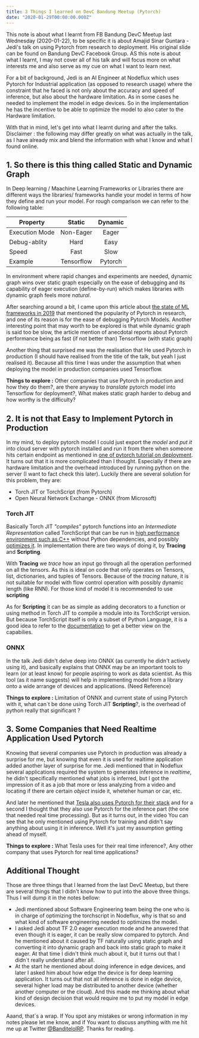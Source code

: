 ```yaml
---
title: 3 Things I learned on DevC Bandung Meetup (Pytorch)
date: "2020-01-29T00:00:00.000Z"
---
```


This note is about what I learnt from FB Bandung DevC Meetup last Wednesday (2020-01-22), to be specific it is about Amajid Sinar Guntara - Jedi's talk on using Pytorch from research to deployment. His original slide can be found on Bandung DevC Facebook Group. AS this note is about what I learnt, I may not cover all of his talk and will focus more on what interests me and also serve as my cue on what I want to learn next.

For a bit of background, Jedi is an AI Engineer at Nodeflux which uses Pytorch for Industrial application (as opposed to research usage) where the constraint that he faced is not only about the accuracy and speed of inference, but also about the hardware limitation. As in some cases he needed to implement the model in edge devices. So in the implementation he has the incentive to be able to optimize the model to also cater to the Hardware limitation.

With that in mind, let's get into what I learnt during and after the talks. Disclaimer : the following may differ greatly on what was actually in the talk, as I have already mix and blend the information with what I know and what I found online.

## 1. So there is this thing called Static and Dynamic Graph

In Deep learning / Maachine Learning Frameworks or Libraries there are different ways the libraries/ frameworks handle your model in terms of how they define and run your model. For rough comparison we can refer to the following table:

| Property      | Static        | Dynamic       |
| ---------     | :--------:    | :--------:    |
|Execution Mode |Non-Eager      |Eager          |
|Debug-ablity   |Hard           |Easy           |
|Speed          |Fast           |Slow           |
|Example        |Tensorflow     |Pytorch        |

In environment where rapid changes and experiments are needed, dynamic graph wins over static graph especially on the ease of debugging and its capability of eager execution (define-by-run) which makes libraries with dynamic graph feels more _natural_.

After searching around a bit, I came upon this article about [the state of ML frameworks in 2019](https://thegradient.pub/state-of-ml-frameworks-2019-pytorch-dominates-research-tensorflow-dominates-industry/) that mentioned the popularity of Pytorch in research, and one of its reason is for the ease of debugging Pytorch Models. Another interesting point that may worth to be explored is that while dynamic graph is said too be slow, the article mention of anecdotal reports about Pytorch performance being as fast (if not better than) Tensorflow (with static graph)

Another thing that surprised me was the realisation that He used Pytorch in production (I should have realised from the title of the talk, but yeah I just realised it). Because all this time I was under the assumption that when deploying the model in production companies used Tensorflow.

__Things to explore :__ Other companies that use Pytorch in production and how they do them?, are there anyway to _translate_ pytorch model into Tensorflow for deployment?, What makes static graph harder to debug and how worthy is the difficulty?

## 2. It is not that Easy to Implement Pytorch in Production

In my mind, to deploy pytorch model I could just export the _model_ and _put it_ into cloud server with pytorch installed and run it from there when someone hits certain endpoint as mentioned in [one of pytorch tutorial on deployment](https://pytorch.org/tutorials/intermediate/flask_rest_api_tutorial.html). It turns out that it is more complicated than I thought. Especially if there are hardware limitation and the overhead introduced by running python on the server (I want to fact check this later). Luckily there are several solution for this problem, they are:

- Torch JIT or TorchScript (from Pytorch)
- Open Neural Network Exchange - ONNX (from Microsoft)

### Torch JIT

Basically Torch JIT _"compiles"_ pytorch functions into an _Intermediate Representation_ called TorchScript that can be run in [high performance environment such as C++](https://pytorch.org/tutorials/beginner/Intro_to_TorchScript_tutorial.html) without Python dependencies, and possibly [optimizes it](https://pytorch.org/blog/optimizing-cuda-rnn-with-torchscript/). In implementation there are two ways of doing it, by __Tracing__ and __Scripting__.

With  __Tracing__ we _trace_ how an input go through all the operation performed on all the tensors. As this is ideal on code that only operates on Tensors, list, dictionaries, and tuples of Tensors. Because of the _tracing_ nature, it is not suitable for model with flow control operation with possibly dynamic length (like RNN). For those kind of model it is recommended to use __scripting__

As for __Scripting__ it can be as simple as adding decorators to a function or using method in Torch JIT to compile a module into its TorchScript version. But because TorchScript itself is only a subset of Python Language, it is a good idea to refer to the [documentation](https://pytorch.org/docs/stable/jit.html#torchscript-language-reference) to get a better view on the capabilies.

### ONNX

In the talk Jedi didn't delve deep into ONNX (as currently he didn't actively using it), and basically explains that ONNX may be an important tools to learn (or at least know) for people aspiring to work as data scientist. As this tool (as it name suggests) will help in implementing model from a library onto a wide arrange of devices and applications. (Need Reference)

__Things to explore :__ Limitation of ONNX and current state of using Pytorch with it, what can`t be done using Torch JIT __Scripting__?, is the overhead of python really that significant ?

## 3. Some Companies that Need Realtime Application Used Pytorch

Knowing that several companies use Pytorch in production was already a surprise for me, but knowing that even it is used for realtime application added another layer of surprise for me. Jedi mentioned that in Nodeflux several applications required the system to generates inference in _realtime_, he didn't specifically mentioned what jobs is inferred, but I got the impression of it as a job that more or less analyzing from a video and locating if there are certain _object_ inside it, wheteher human or car, etc.

And later he mentioned that [Tesla also uses Pytorch for their stack](https://www.youtube.com/watch?v=oBklltKXtDE) and for a second I thought that they also use Pytorch for the inference part (the one that needed real time processing). But as it turns out, in the video You can see that he only mentioned using Pytorch for training and didn't say anything about using it in inference. Well it's just my assumption getting ahead of myself.

__Things to explore :__ What Tesla uses for their real time inference?, Any other company that uses Pytorch for real time applications?

## Additional Thought

Those are three things that I learned from the last DevC Meetup, but there are several things that I didn't know how to put into the above three things. Thus I will dump it in the notes bellow:

- Jedi mentioned about Software Engineering team being the one who is in charge of optimizing the torchscript in Nodeflux, why is that so and what kind of software engineering needed to optimizes the model.
- I asked Jedi about TF 2.0 eager execution mode and he answered that even though it is eager, it can be really slow compared to pytorch. And he mentioned about it caused by TF naturally using static graph and converting it into dynamic graph and back into static graph to make it eager. At that time I didn't think much about it, but it turns out that I didn`t really understand after all.
- At the start he mentioned about doing inference in edge devices, and later I asked him about how edge the device is for deep learning application. It turns out that not all inference is done in edge device, several higher load may be distributed to another device (whether another computer or the cloud). And this made me thinking about what kind of design decision that would require me to put my model in edge devices.

Aaand, that`s a wrap. If You spot any mistakes or wrong information in my notes please let me know, and if You want to discuss anything with me hit me up at Twitter [@BanditelolRP](https://twitter.com/BanditelolRP). Thanks for reading.

